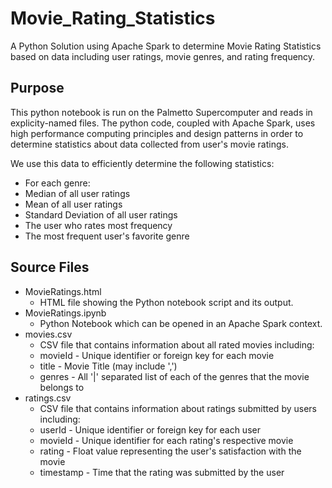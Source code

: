 # Movie_Rating_Statistics
A Python Solution using Apache Spark to determine Movie Rating Statistics based on data including user ratings, movie genres, and rating frequency.

## Purpose
This python notebook is run on the Palmetto Supercomputer and reads in explicity-named files. The python code, coupled with Apache Spark, uses high performance computing principles and design patterns in order to determine statistics about data collected from user's movie ratings. 

We use this data to efficiently determine the following statistics:
*   For each genre:
  *  Median of all user ratings
  *  Mean of all user ratings
  *  Standard Deviation of all user ratings
*   The user who rates most frequency
*   The most frequent user's favorite genre


## Source Files
* MovieRatings.html
  *  HTML file showing the Python notebook script and its output.
* MovieRatings.ipynb
  *  Python Notebook which can be opened in an Apache Spark context.
* movies.csv
  *  CSV file that contains information about all rated movies including:
    *  movieId - Unique identifier or foreign key for each movie
    *  title - Movie Title (may include ',')
    *  genres - All '|' separated list of each of the genres that the movie belongs to
* ratings.csv
  *  CSV file that contains information about ratings submitted by users including:
    *  userId - Unique identifier or foreign key for each user
    *  movieId - Unique identifier for each rating's respective movie
    *  rating - Float value representing the user's satisfaction with the movie
    *  timestamp - Time that the rating was submitted by the user
